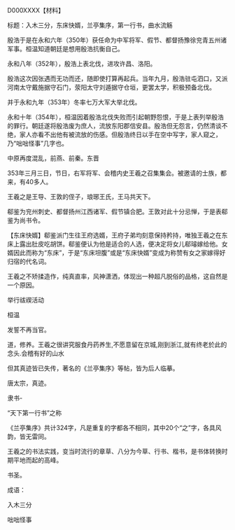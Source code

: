D000XXXX【材料】

标题：入木三分，东床快婿，兰亭集序，第一行书，曲水流觞



殷浩于是在永和六年（350年）获任命为中军将军、假节、都督扬豫徐兖青五州诸军事。桓温知道朝廷是想用殷浩抗衡自己。

永和八年（352年），殷浩上表北伐，进攻许昌、洛阳。

殷浩这次因张遇而无功而还，随即使打算再起兵。当年九月，殷浩驻屯泗口，又派河南太守戴施据守石门，荥阳太守刘遁据守仓垣，更罢太学，积极预备北伐。

并于永和九年（353年）冬率七万大军大举北伐。

永和十年（354年），桓温因着殷浩北伐失败而引起朝野怨恨，于是上表列举殷浩的罪行。朝廷遂将殷浩废为庶人，流放东阳郡信安县。殷浩但无怨言，仍然清谈不绝，家人亦看不出他有被流放的伤感。但殷浩终日以手在空中写字，家人窥之，乃“咄咄怪事”几字也。



中原再度混乱，前燕、前秦。东晋

353年三月三日，节日，右军将军、会稽内史王羲之召集集会。被邀请的士族，都来，有40多人。

王羲之是王导、王敦的侄子，琅琊王氏，王马共天下。

郗鉴为兖州刺史、都督扬州江西诸军、假节镇合肥。王敦对此十分忌惮，于是表郗鉴为尚书令。

【东床快婿】郗鉴派门生往王府选婿，王府子弟均刻意保持矜持，唯独王羲之在东床上露出肚皮吃胡饼。郗鉴便认为他是适合的人选，便决定将女儿郗璿嫁给他。女婿因此而称为“东床”，于是“东床坦腹”或是“东床快婿”变成为称赞有女之家嫁得好归宿的代名词。

王羲之不矫揉造作，纯真直率，风神潇洒，体现出一种超凡脱俗的品格，这自然是一个原因。

举行祓禊活动



桓温

发誓不再当官。

道，修养。王羲之很讲究服食丹药养生,不愿意留在京城,刚到浙江,就有终老於此的念头.会稽有好的山水



但其真迹皆已失传，著名的《兰亭集序》等帖，皆为后人临摹。

唐太宗，真迹。

隶书-

“天下第一行书”之称

《兰亭集序》共计324字，凡是重复的字都各不相同，其中20个“之”字，各具风韵，皆无雷同。

王羲之的书法实践，变当时流行的章草、八分为今草、行书、楷书，是书体转换时期平地而起的高峰。

书圣。

成语：

入木三分

咄咄怪事